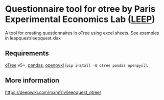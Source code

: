# Questionnaire tool for otree by Paris Experimental Economics Lab ([LEEP](https://www.parisschoolofeconomics.eu/en/research/pse-research-centers/leep-experimental-economics-lab/))

A tool for creating questionnaires in oTree using excel sheets. See examples in leepquest/leepquest.xlsx

## Requirements
[oTree](http://otree.org/) v5+, [pandas](https://pypi.org/project/pandas/), [openpyxl](https://pypi.org/project/openpyxl/) (`pip install -U otree pandas openpyxl`).


## More information
https://deepwiki.com/mxmfrlv/leepquest_otree/